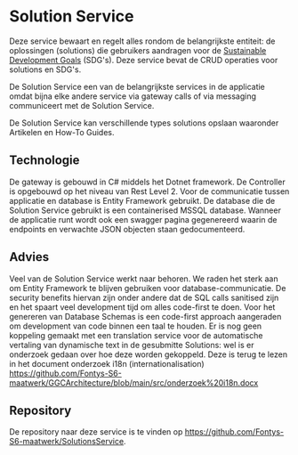 # Solution Service

Deze service bewaart en regelt alles rondom de belangrijkste entiteit: de oplossingen (solutions) die gebruikers aandragen voor de [Sustainable Development Goals](https://sdgs.un.org/goals) (SDG's). Deze service bevat de CRUD operaties voor solutions en SDG's.

De Solution Service een van de belangrijkste services in de applicatie omdat bijna elke andere service via gateway calls of via messaging communiceert met de Solution Service.

De Solution Service kan verschillende types solutions opslaan waaronder Artikelen en How-To Guides.

## Technologie

De gateway is gebouwd in C# middels het Dotnet framework. De Controller is opgebouwd op het niveau van Rest Level 2. Voor de communicatie tussen applicatie en database is Entity Framework gebruikt. De database die de Solution Service gebruikt is een containerised MSSQL database. Wanneer de applicatie runt wordt ook een swagger pagina gegenereerd waarin de endpoints en verwachte JSON objecten staan gedocumenteerd.

## Advies

Veel van de Solution Service werkt naar behoren. We raden het sterk aan om Entity Framework te blijven gebruiken voor database-communicatie. De security benefits hiervan zijn onder andere dat de SQL calls sanitised zijn en het spaart veel development tijd om alles code-first te doen. Voor het genereren van Database Schemas is een code-first approach aangeraden om development van code binnen een taal te houden. Er is nog geen koppeling gemaakt met een translation service voor de automatische vertaling van dynamische text in de gesubmitte Solutions: wel is er onderzoek gedaan over hoe deze worden gekoppeld. Deze is terug te lezen in het document onderzoek i18n (internationalisation) https://github.com/Fontys-S6-maatwerk/GGCArchitecture/blob/main/src/onderzoek%20i18n.docx

## Repository

De repository naar deze service is te vinden op https://github.com/Fontys-S6-maatwerk/SolutionsService.
